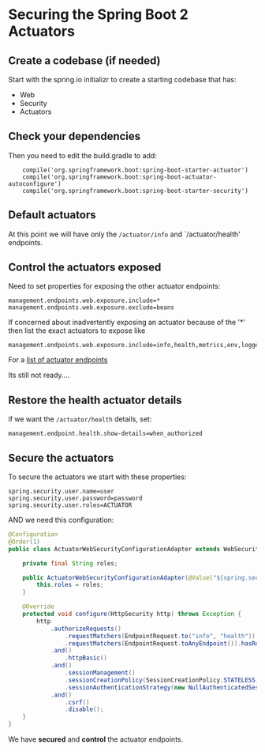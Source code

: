 # Securing the Spring Boot 2 Actuators

## Create a codebase (if needed)
Start with the spring.io initializr to create a starting codebase that has:
- Web
- Security
- Actuators

## Check your dependencies

Then you need to edit the build.gradle to add:
```
    compile('org.springframework.boot:spring-boot-starter-actuator')
    compile('org.springframework.boot:spring-boot-actuator-autoconfigure')
    compile('org.springframework.boot:spring-boot-starter-security')
```

## Default actuators
At this point we will have only the `/actuator/info` and `/actuator/health'
endpoints.

## Control the actuators exposed
Need to set properties for exposing the other actuator endpoints:
```
management.endpoints.web.exposure.include=*
management.endpoints.web.exposure.exclude=beans
```

If concerned about inadvertently exposing an actuator because of the '*' then list the exact actuators to expose like
```
management.endpoints.web.exposure.include=info,health,metrics,env,loggers,mappings
```
For a [list of actuator endpoints](https://docs.spring.io/spring-boot/docs/current/reference/html/production-ready-endpoints.html)

Its still not ready....

## Restore the health actuator details
if we want the `/actuator/health` details, set:
```
management.endpoint.health.show-details=when_authorized
```

## Secure the actuators
To secure the actuators we start with these properties:
```
spring.security.user.name=user
spring.security.user.password=password
spring.security.user.roles=ACTUATOR
```

AND we need this configuration:
```java
@Configuration
@Order(1)
public class ActuatorWebSecurityConfigurationAdapter extends WebSecurityConfigurerAdapter {

    private final String roles;

    public ActuatorWebSecurityConfigurationAdapter(@Value("${spring.security.user.roles:ENDPOINT_ADMIN}") String roles) {
        this.roles = roles;
    }

    @Override
    protected void configure(HttpSecurity http) throws Exception {
        http
            .authorizeRequests()
                .requestMatchers(EndpointRequest.to("info", "health")).permitAll()
                .requestMatchers(EndpointRequest.toAnyEndpoint()).hasRole(roles)
            .and()
                .httpBasic()
            .and()
                .sessionManagement()
                .sessionCreationPolicy(SessionCreationPolicy.STATELESS)
                .sessionAuthenticationStrategy(new NullAuthenticatedSessionStrategy())
            .and()
                .csrf()
                .disable();
    }
}
```

We have **secured** and **control** the actuator endpoints.
